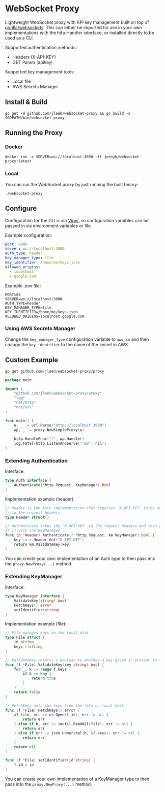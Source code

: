 # WebSocket Proxy
Lightweight WebSocket proxy with API key management built on top of 
[gorilla/websockets](https://github.com/gorilla/websocket). This can either be imported for use in your 
own implementations with the http.Handler interface, or installed directly to be used as a CLI.

Supported authentication methods:

- Headers (X-API-KEY)
- GET Param (apikey)

Supported key management tools:

- Local file
- AWS Secrets Manager

## Install & Build

```
go get -d github.com/jleeh/websocket-proxy && go build -o $GOPATH/bin/websocket-proxy
```

## Running the Proxy

### Docker
```
docker run -e SERVER=ws://localhost:3000 -it jonnyh/websocket-proxy:latest
```

### Local
You can run the WebSocket proxy by just running the built binary:
```
./websocket-proxy
```

## Configure

Configuration for the CLI is via [Viper](https://github.com/spf13/viper), so configuration variables can be passed in
via environment variables or file.

Example configuration:
```yaml
port: 8080
server: ws://localhost:3000
auth_type: header
key_manager_type: file
key_identifier: /home/me/keys.json
allowed_origins:
  - localhost
  - google.com
```

Example .env file:
```dotenv
PORT=80
SERVER=ws://localhost:3000
AUTH_TYPE=header
KEY_MANAGER_TYPE=file
KEY_IDENTIFIER=/home/me/keys.json
ALLOWED_ORIGINS=localhost,google.com
```

### Using AWS Secrets Manager
Change the `key_manager_type` configuration variable to `aws_sm` and then change the `key_identifier` to the name 
of the secret in AWS.

## Custom Example

```
go get github.com/jleeh/websocket-proxy/proxy
```

```go
package main

import (
	"github.com/jleeh/websocket-proxy/proxy"
	"log"
	"net/http"
	"net/url"
)

func main() {
	u, _ := url.Parse("http://localhost:3000")
	wp, _ := proxy.NewSimpleProxy(u)
	
	http.HandleFunc("/", wp.Handler)
	log.Fatal(http.ListenAndServe(":80", nil))
}
```

### Extending Authentication

Interface:
```go
type Auth interface {
	Authenticate(*http.Request, KeyManager) bool
}
```

Implementation example (header):
```go
// Header is the Auth implementation that requires `X-API-KEY` to be set
// in the request headers
type Header struct{}

// Authenticate takes the `X-API-KEY` in the request headers and then authenticates
// it with the KeyManager
func (p *Header) Authenticate(r *http.Request, km KeyManager) bool {
	key := r.Header.Get("X-API-KEY")
	return km.ValidateKey(key)
}
```

You can create your own implementation of an Auth type to then pass into the `proxy.NewProxy(...)` method.

### Extending KeyManager

Interface:
```go
type KeyManager interface {
	ValidateKey(string) bool
	FetchKeys() error
	setIdentifier(string)
}
```

Implementation example (file):
```go
// File manages keys on the local disk
type File struct {
	id string
	keys []string
}

// ValidateKey returns a boolean to whether a key given is present in the file
func (f *File) ValidateKey(key string) bool {
	for _, k := range f.keys {
		if k == key {
			return true
		}
	}
	return false
}

// FetchKeys sets the keys from the file on local disk
func (f *File) FetchKeys() error {
	if file, err := os.Open(f.id); err != nil {
		return err
	} else if b, err := ioutil.ReadAll(file); err != nil {
		return err
	} else if err := json.Unmarshal(b, &f.keys); err != nil {
		return err
	}
	return nil
}

func (f *File) setIdentifier(id string) {
	f.id = id
}
```

You can create your own implementation of a KeyManager type to then pass into the `proxy.NewProxy(...)` method.